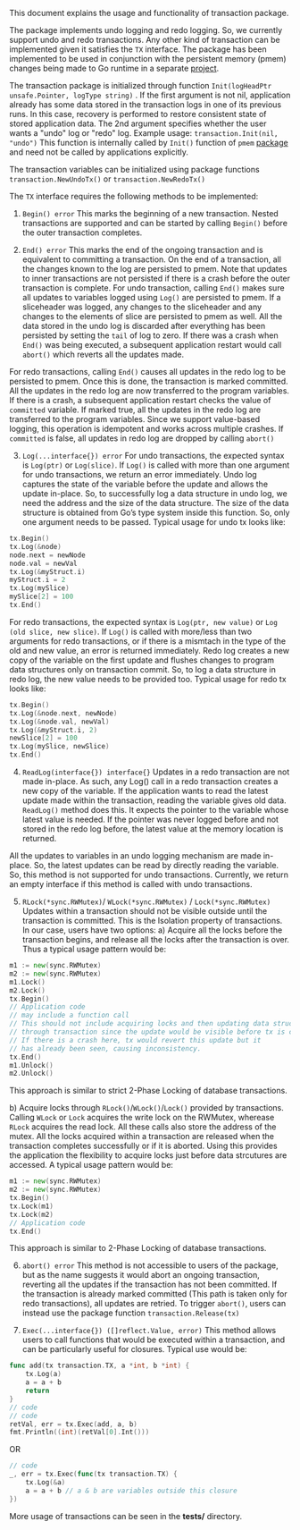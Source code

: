 This document explains the usage and functionality of transaction package.

The package implements undo logging and redo logging. So, we currently support 
undo and redo transactions. Any other kind of transaction can be implemented 
given it satisfies the `TX` interface. The package has been implemented to be 
used in conjunction with the persistent memory (pmem) changes being made to Go 
runtime in a separate [project](https://github.com/jerrinsg/go-pmem).

The transaction package is initialized through function
`Init(logHeadPtr unsafe.Pointer, logType string)` . If the first argument is
not nil, application already has some data stored in the transaction logs in one
of its previous runs. In this case, recovery is performed to restore consistent
state of stored application data. The 2nd argument specifies whether the user
wants a "undo" log or "redo" log. 
Example usage: `transaction.Init(nil, "undo")`
This function is internally called by `Init()` function of `pmem` 
[package](https://github.com/vmware/go-pmem-transaction/tree/master/pmem)
and need not be called by applications explicitly.

The transaction variables can be initialized using package functions
`transaction.NewUndoTx()` or `transaction.NewRedoTx()`

The `TX` interface requires the following methods to be implemented:

1. `Begin() error`
This marks the beginning of a new transaction. Nested transactions are supported
and can be started by calling `Begin()` before the outer transaction completes.

2. `End() error`
This marks the end of the ongoing transaction and is equivalent to committing a 
transaction. On the end of a transaction, all the changes known to the log are 
persisted to pmem. Note that updates to inner transactions are not persisted if 
there is a crash before the outer transaction is complete. For undo transaction,
calling `End()` makes sure all updates to variables logged using `Log()` are 
persisted to pmem. If a sliceheader was logged, any changes to the sliceheader 
and any changes to the elements of slice are persisted to pmem as well. All the 
data stored in the undo log is discarded after everything has been persisted by 
setting the `tail` of log to zero. If there was a crash when `End()` was being 
executed, a subsequent application restart would call `abort()` which reverts 
all the updates made.

For redo transactions, calling `End()` causes all updates in the redo log to be
persisted to pmem. Once this is done, the transaction is marked committed. All
the updates in the redo log are now transferred to the program variables. If 
there is a crash, a subsequent application restart checks the value of 
`committed` variable. If marked true, all the updates in the redo log are 
transferred to the program variables. Since we support value-based logging, this
operation is idempotent and works across multiple crashes. If `committed` is 
false, all updates in redo log are dropped by calling `abort()`

3. `Log(...interface{}) error`
For undo transactions, the expected syntax is `Log(ptr)` or `Log(slice)`. If 
`Log()` is called with more than one argument for undo transactions, we return 
an error immediately. Undo log captures the state of the variable before the 
update and allows the update in-place. So, to successfully log a data structure 
in undo log, we need the address and the size of the data structure. The size of
the data structure is obtained from Go’s type system inside this function. So, 
only one argument needs to be passed. Typical usage for undo tx looks like:
```go
tx.Begin()
tx.Log(&node)
node.next = newNode
node.val = newVal
tx.Log(&myStruct.i)
myStruct.i = 2
tx.Log(mySlice)
mySlice[2] = 100
tx.End()
```

For redo transactions, the expected syntax is `Log(ptr, new value)` or 
`Log (old slice, new slice)`. If `Log()` is called with more/less than two 
arguments for redo transactions, or if there is a mismtach in the type of the 
old and new value, an error is returned immediately. Redo log creates a new
copy of the variable on the first update and flushes changes to program data
structures only on transaction commit. So, to log a data structure in redo log, 
the new value needs to be provided too. Typical usage for redo tx looks like:

```go
tx.Begin()
tx.Log(&node.next, newNode)
tx.Log(&node.val, newVal)
tx.Log(&myStruct.i, 2)
newSlice[2] = 100
tx.Log(mySlice, newSlice)
tx.End()
```

4. `ReadLog(interface{}) interface{}`
Updates in a redo transaction are not made in-place. As such, any Log() call in 
a redo transaction creates a new copy of the variable. If the application wants 
to read the latest update made within the transaction, reading the variable 
gives old data. `ReadLog()` method does this. It expects the pointer to the 
variable whose latest value is needed. If the pointer was never logged before
and not stored in the redo log before, the latest value at the memory location
is returned.

All the updates to variables in an undo logging mechanism are made in-place.
So, the latest updates can be read by directly reading the variable.
So, this method is not supported for undo transactions. Currently, we return an
empty interface if this method is called with undo transactions.

5. `RLock(*sync.RWMutex)`/ `WLock(*sync.RWMutex)` / `Lock(*sync.RWMutex)`
Updates within a transaction should not be visible outside until the transaction
is committed. This is the Isolation property of transactions. In our case, users
have two options: 
a) Acquire all the locks before the transaction begins, and release all the 
locks after the transaction is over. Thus a typical usage pattern would be: 
```go
m1 := new(sync.RWMutex)
m2 := new(sync.RWMutex)
m1.Lock()
m2.Lock()
tx.Begin()
// Application code
// may include a function call
// This should not include acquiring locks and then updating data structures
// through transaction since the update would be visible before tx is committed.
// If there is a crash here, tx would revert this update but it 
// has already been seen, causing inconsistency.
tx.End()
m1.Unlock()
m2.Unlock()
```
This approach is similar to strict 2-Phase Locking of database transactions.

b) Acquire locks through `RLock()`/`WLock()`/`Lock()` provided by transactions.
Calling `WLock` or `Lock` acquires the write lock on the RWMutex, wherease 
`RLock` acquires the read lock. All these calls also store the address of the 
mutex. All the locks acquired within a transaction are released when the 
transaction completes successfully or if it is aborted. Using this provides the 
application the flexibility to acquire locks just before data strcutures are 
accessed. A typical usage pattern would be:
```go
m1 := new(sync.RWMutex)
m2 := new(sync.RWMutex)
tx.Begin()
tx.Lock(m1)
tx.Lock(m2)
// Application code
tx.End()
```
This approach is similar to 2-Phase Locking of database transactions.

6. `abort() error`
This method is not accessible to users of the package, but as the name suggests
it would abort an ongoing transaction, reverting all the updates if the 
transaction has not been committed. If the transaction is already marked 
committed (This path is taken only for redo transactions), all updates are 
retried. To trigger `abort()`, users can instead use the package function 
`transaction.Release(tx)`

7. `Exec(...interface{}) ([]reflect.Value, error)`
This method allows users to call functions that would be executed within a 
transaction, and can be particularly useful for closures. Typical use would be:
```go
func add(tx transaction.TX, a *int, b *int) {
	tx.Log(a)
	a = a + b
    return
}
// code
// code
retVal, err = tx.Exec(add, a, b)
fmt.Println((int)(retVal[0].Int()))
```

OR

```go
// code
_, err = tx.Exec(func(tx transaction.TX) {
	tx.Log(&a)
	a = a + b // a & b are variables outside this closure
})
```

More usage of transactions can be seen in the **tests/** directory.
